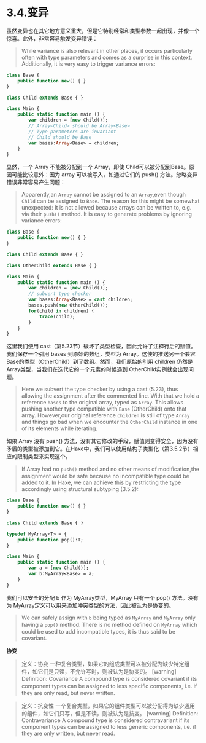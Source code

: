 # 3.4.变异

虽然变异也在其它地方意义重大，但是它特别经常和类型参数一起出现，并像一个惊喜。此外，非常容易触发变异错误：

> While variance is also relevant in other places, it occurs particularly often with type parameters and comes as a surprise in this context. Additionally, it is very easy to trigger variance errors:

```haxe
class Base {
    public function new() { } 
}

class Child extends Base { }

class Main { 
    public static function main () { 
        var children = [new Child()];
        // Array<Child> should be Array<Base>
        // Type parameters are invariant 
        // Child should be Base 
        var bases:Array<Base> = children;
    }
} 
```

显然，一个 Array 不能被分配到一个 Array，即使 Child可以被分配到Base。原因可能比较意外：因为 array 可以被写入，如通过它们的 push() 方法。忽略变异错误非常容易产生问题：

> Apparently,an `Array` cannot be assigned to an `Array`,even though `Child` can be assigned to `Base`. The reason for this might be somewhat unexpected: It is not allowed because arrays can be written to, e.g. via their `push()` method. It is easy to generate problems by ignoring variance errors:

```haxe
class Base { 
    public function new() { } 
}

class Child extends Base { } 

class OtherChild extends Base { } 

class Main { 
    public static function main () { 
        var children = [new Child()]; 
        // subvert type checker 
        var bases:Array<Base> = cast children; 
        bases.push(new OtherChild());
        for(child in children) { 
            trace(child);
        }
    }
}
```

这里我们使用 cast（第5.23节）破坏了类型检查，因此允许了注释行后的赋值。我们保存一个引用 bases 到原始的数组，类型为 Array。这使的推送另一个兼容Base的类型（OtherChild）到了数组。然而，我们原始的引用 children 仍然是 Array类型，当我们在迭代它的一个元素的时候遇到 OtherChild实例就会出现问题。

> Here we subvert the type checker by using a cast (5.23), thus allowing the assignment after the commented line. With that we hold a reference `bases` to the original array, typed as `Array`. This allows pushing another type compatible with `Base` (OtherChild) onto that array. However,our original reference `children` is still of type `Array` and things go bad when we encounter the `OtherChild` instance in one of its elements while iterating.

如果 Array 没有 push() 方法，没有其它修改的手段，赋值则变得安全，因为没有矛盾的类型被添加到它。在Haxe中，我们可以使用结构子类型化（第3.5.2节）相应的限制类型来实现这个。

> If Array had no `push()` method and no other means of modiﬁcation,the assignment would be safe because no incompatible type could be added to it. In Haxe, we can achieve this by restricting the type accordingly using structural subtyping (3.5.2):

```haxe
class Base { 
    public function new() { } 
} 

class Child extends Base { } 

typedef MyArray<T> = { 
    public function pop():T; 
}

class Main {
    public static function main () {
        var a = [new Child()];
        var b:MyArray<Base> = a; 
    } 
} 
```

我们可以安全的分配 b 作为 MyArray类型，MyArray 只有一个 pop() 方法。没有为 MyArray定义可以用来添加冲突类型的方法，因此被认为是协变的。

> We can safely assign with `b` being typed as `MyArray` and `MyArray` only having a `pop()` method. There is no method deﬁned on `MyArray` which could be used to add incompatible types, it is thus said to be covariant.

**协变**

> 定义：协变
> 一种复合类型，如果它的组成类型可以被分配为缺少特定组件，如它们是只读，不允许写时，则被认为是协变的。
> [warning] Deﬁnition: Covariance
> A compound type is considered covariant if its component types can be assigned to less speciﬁc components, i.e. if they are only read, but never written.

> 定义：抗变性
> 一个复合类型，如果它的组件类型可以被分配得为缺少通用的组件，如它们只写，但是不读，则被认为是抗变。
> [warning] Deﬁnition: Contravariance
> A compound type is considered contravariant if its component types can be assigned to less generic components, i.e. if they are only written, but never read.